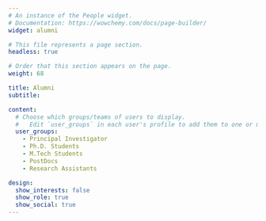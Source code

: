 ```yaml
---
# An instance of the People widget.
# Documentation: https://wowchemy.com/docs/page-builder/
widget: alumni

# This file represents a page section.
headless: true

# Order that this section appears on the page.
weight: 68

title: Alumni
subtitle:

content:
  # Choose which groups/teams of users to display.
  #   Edit `user_groups` in each user's profile to add them to one or more of these groups.
  user_groups:
    - Principal Investigator
    - Ph.D. Students
    - M.Tech Students
    - PostDocs
    - Research Assistants

design:
  show_interests: false
  show_role: true
  show_social: true
---
```


